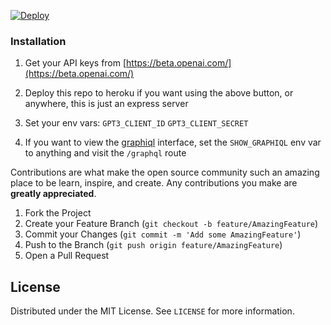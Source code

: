 

[license-shield]: https://img.shields.io/github/license/othneildrew/Best-README-Template.svg?style=for-the-badge
[linkedin-shield]: https://img.shields.io/badge/-LinkedIn-black.svg?style=for-the-badge&logo=linkedin&colorB=555

<!-- [![LinkedIn][linkedin-shield]][https://www.linkedin.com/in/anonrose] -->

 [![Deploy](https://www.herokucdn.com/deploy/button.svg)](https://heroku.com/deploy?template=https://github.com/anonrose/gpt3.graphql/tree/main)


### Installation

1. Get your API keys from [https://beta.openai.com/](https://beta.openai.com/)

2. Deploy this repo to heroku if you want using the above button, or anywhere, this is just an express server

3. Set your env vars:
	```GPT3_CLIENT_ID```
	```GPT3_CLIENT_SECRET```

4. If you want to view the [graphiql](https://github.com/graphql/graphiql) interface, set the ```SHOW_GRAPHIQL``` env var to anything and visit the `/graphql` route

Contributions are what make the open source community such an amazing place to be learn, inspire, and create. Any contributions you make are **greatly appreciated**.

1. Fork the Project
2. Create your Feature Branch (`git checkout -b feature/AmazingFeature`)
3. Commit your Changes (`git commit -m 'Add some AmazingFeature'`)
4. Push to the Branch (`git push origin feature/AmazingFeature`)
5. Open a Pull Request

<!-- LICENSE -->
## License

Distributed under the MIT License. See `LICENSE` for more information.


[license-url]: https://github.com/anonrose/gpt3.graphql/blob/main/LICENSE.txt
[linkedin-url]: https://linkedin.com/in/anonrose
